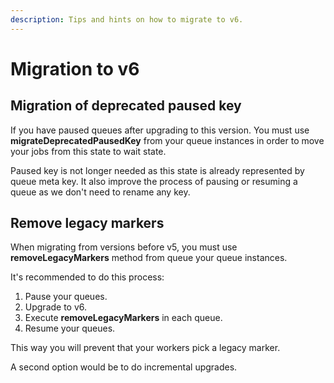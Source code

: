 ```yaml
---
description: Tips and hints on how to migrate to v6.
---
```


# Migration to v6

## Migration of deprecated paused key

If you have paused queues after upgrading to this version. You must use **migrateDeprecatedPausedKey** from your queue instances in order to move your jobs from this state to wait state.

Paused key is not longer needed as this state is already represented by queue meta key. It also improve the process of pausing or resuming a queue as we don't need to rename any key.

## Remove legacy markers

When migrating from versions before v5, you must use **removeLegacyMarkers** method from queue your queue instances. 

It's recommended to do this process:

1. Pause your queues.
2. Upgrade to v6.
3. Execute **removeLegacyMarkers** in each queue.
4. Resume your queues.

This way you will prevent that your workers pick a legacy marker.

A second option would be to do incremental upgrades.
